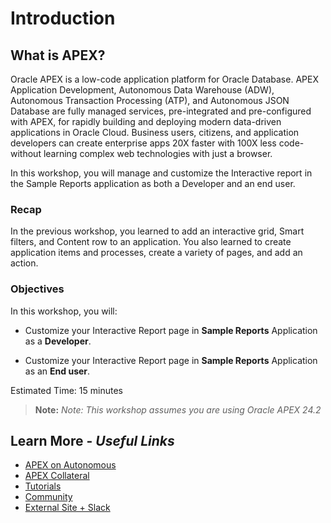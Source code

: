 # Introduction

## **What is APEX?**

Oracle APEX is a low-code application platform for Oracle Database. APEX Application Development, Autonomous Data Warehouse (ADW), Autonomous Transaction Processing (ATP), and Autonomous JSON Database are fully managed services, pre-integrated and pre-configured with APEX, for rapidly building and deploying modern data-driven applications in Oracle Cloud. Business users, citizens, and application developers can create enterprise apps 20X faster with 100X less code-without learning complex web technologies with just a browser.

In this workshop, you will manage and customize the Interactive report in the Sample Reports application as both a Developer and an end user.

### Recap

In the previous workshop, you learned to add an interactive grid, Smart filters, and Content row to an application. You also learned to create application items and processes, create a variety of pages, and add an action.

### Objectives

In this workshop, you will:

- Customize your Interactive Report page in **Sample Reports** Application as a **Developer**.

- Customize your Interactive Report page in **Sample Reports** Application as an **End user**.

Estimated Time: 15 minutes

 > **Note:** _Note: This workshop assumes you are using Oracle APEX 24.2_

## Learn More - *Useful Links*

- [APEX on Autonomous](https://apex.oracle.com/autonomous)
- [APEX Collateral](https://www.oracle.com/database/technologies/appdev/apex/collateral.html)
- [Tutorials](https://apex.oracle.com/en/learn/tutorials)
- [Community](https://apex.oracle.com/community)
- [External Site + Slack](http://apex.world)
